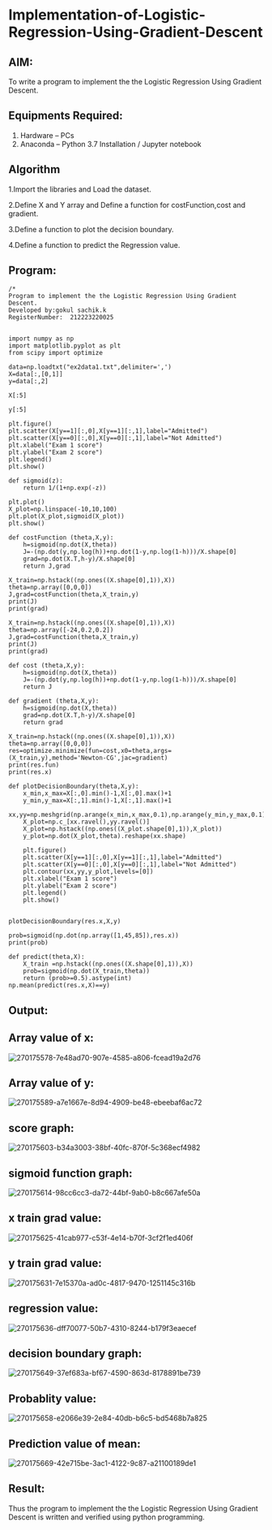 # Implementation-of-Logistic-Regression-Using-Gradient-Descent

## AIM:
To write a program to implement the the Logistic Regression Using Gradient Descent.

## Equipments Required:
1. Hardware – PCs
2. Anaconda – Python 3.7 Installation / Jupyter notebook

## Algorithm
1.Import the libraries and Load the dataset.

2.Define X and Y array and Define a function for costFunction,cost and gradient.

3.Define a function to plot the decision boundary.

4.Define a function to predict the Regression value. 


## Program:
```
/*
Program to implement the the Logistic Regression Using Gradient Descent.
Developed by:gokul sachik.k 
RegisterNumber:  212223220025


import numpy as np
import matplotlib.pyplot as plt
from scipy import optimize

data=np.loadtxt("ex2data1.txt",delimiter=',')
X=data[:,[0,1]]
y=data[:,2]

X[:5]

y[:5]

plt.figure()
plt.scatter(X[y==1][:,0],X[y==1][:,1],label="Admitted")
plt.scatter(X[y==0][:,0],X[y==0][:,1],label="Not Admitted")
plt.xlabel("Exam 1 score")
plt.ylabel("Exam 2 score")
plt.legend()
plt.show()

def sigmoid(z):
    return 1/(1+np.exp(-z))

plt.plot()
X_plot=np.linspace(-10,10,100)
plt.plot(X_plot,sigmoid(X_plot))
plt.show()

def costFunction (theta,X,y):
    h=sigmoid(np.dot(X,theta))
    J=-(np.dot(y,np.log(h))+np.dot(1-y,np.log(1-h)))/X.shape[0]
    grad=np.dot(X.T,h-y)/X.shape[0]
    return J,grad

X_train=np.hstack((np.ones((X.shape[0],1)),X))
theta=np.array([0,0,0])
J,grad=costFunction(theta,X_train,y)
print(J)
print(grad)

X_train=np.hstack((np.ones((X.shape[0],1)),X))
theta=np.array([-24,0.2,0.2])
J,grad=costFunction(theta,X_train,y)
print(J)
print(grad)

def cost (theta,X,y):
    h=sigmoid(np.dot(X,theta))
    J=-(np.dot(y,np.log(h))+np.dot(1-y,np.log(1-h)))/X.shape[0]
    return J

def gradient (theta,X,y):
    h=sigmoid(np.dot(X,theta))
    grad=np.dot(X.T,h-y)/X.shape[0]
    return grad

X_train=np.hstack((np.ones((X.shape[0],1)),X))
theta=np.array([0,0,0])
res=optimize.minimize(fun=cost,x0=theta,args=(X_train,y),method='Newton-CG',jac=gradient)
print(res.fun)
print(res.x)

def plotDecisionBoundary(theta,X,y):
    x_min,x_max=X[:,0].min()-1,X[:,0].max()+1
    y_min,y_max=X[:,1].min()-1,X[:,1].max()+1
    xx,yy=np.meshgrid(np.arange(x_min,x_max,0.1),np.arange(y_min,y_max,0.1))
    X_plot=np.c_[xx.ravel(),yy.ravel()]
    X_plot=np.hstack((np.ones((X_plot.shape[0],1)),X_plot))
    y_plot=np.dot(X_plot,theta).reshape(xx.shape)
    
    plt.figure()
    plt.scatter(X[y==1][:,0],X[y==1][:,1],label="Admitted")
    plt.scatter(X[y==0][:,0],X[y==0][:,1],label="Not Admitted")
    plt.contour(xx,yy,y_plot,levels=[0])
    plt.xlabel("Exam 1 score")
    plt.ylabel("Exam 2 score")
    plt.legend()
    plt.show()


plotDecisionBoundary(res.x,X,y)

prob=sigmoid(np.dot(np.array([1,45,85]),res.x))
print(prob)

def predict(theta,X):
    X_train =np.hstack((np.ones((X.shape[0],1)),X))
    prob=sigmoid(np.dot(X_train,theta))
    return (prob>=0.5).astype(int)
np.mean(predict(res.x,X)==y)
```

## Output:
## Array value of x:
![270175578-7e48ad70-907e-4585-a806-fcead19a2d76](https://github.com/vksachin2018/-Implementation-of-Logistic-Regression-Using-Gradient-Descent/assets/149366019/bc686f52-2f6a-4c37-8d74-218e901ecebf)
## Array value of y:
![270175589-a7e1667e-8d94-4909-be48-ebeebaf6ac72](https://github.com/vksachin2018/-Implementation-of-Logistic-Regression-Using-Gradient-Descent/assets/149366019/21bb4296-72a0-4ad6-80b8-85952b91237a)
## score graph:
![270175603-b34a3003-38bf-40fc-870f-5c368ecf4982](https://github.com/vksachin2018/-Implementation-of-Logistic-Regression-Using-Gradient-Descent/assets/149366019/c446601b-d0e8-4f8c-bee5-81a21e83f38b)
## sigmoid function graph:
![270175614-98cc6cc3-da72-44bf-9ab0-b8c667afe50a](https://github.com/vksachin2018/-Implementation-of-Logistic-Regression-Using-Gradient-Descent/assets/149366019/9d0e4839-60f7-47a6-9a53-264d241b032f)
## x train grad value:
![270175625-41cab977-c53f-4e14-b70f-3cf2f1ed406f](https://github.com/vksachin2018/-Implementation-of-Logistic-Regression-Using-Gradient-Descent/assets/149366019/53da6b6c-5439-4bb1-af54-90653e3ff0cf)
## y train grad value:
![270175631-7e15370a-ad0c-4817-9470-1251145c316b](https://github.com/vksachin2018/-Implementation-of-Logistic-Regression-Using-Gradient-Descent/assets/149366019/26ead445-a81f-422c-b6c7-73b8bd547891)
## regression value:
![270175636-dff70077-50b7-4310-8244-b179f3eaecef](https://github.com/vksachin2018/-Implementation-of-Logistic-Regression-Using-Gradient-Descent/assets/149366019/516cafbe-ff58-484d-9b0b-e87497b33ee8)
## decision boundary graph:
![270175649-37ef683a-bf67-4590-863d-8178891be739](https://github.com/vksachin2018/-Implementation-of-Logistic-Regression-Using-Gradient-Descent/assets/149366019/550c212b-9e76-47bf-b632-ecd955aa7333)
## Probablity value:
![270175658-e2066e39-2e84-40db-b6c5-bd5468b7a825](https://github.com/vksachin2018/-Implementation-of-Logistic-Regression-Using-Gradient-Descent/assets/149366019/cd3d41f0-54d1-4fe5-aa12-2ca012d498ba)
## Prediction value of mean:
![270175669-42e715be-3ac1-4122-9c87-a21100189de1](https://github.com/vksachin2018/-Implementation-of-Logistic-Regression-Using-Gradient-Descent/assets/149366019/896baf08-b44f-4008-a120-9e271ca6cd36)



## Result:
Thus the program to implement the the Logistic Regression Using Gradient Descent is written and verified using python programming.

